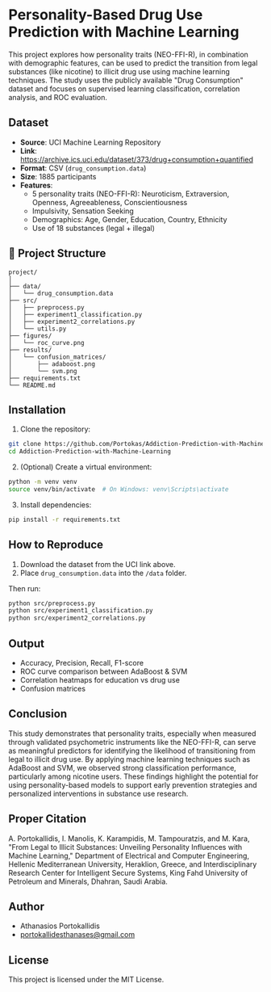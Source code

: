 
# Personality-Based Drug Use Prediction with Machine Learning

This project explores how personality traits (NEO-FFI-R), in combination with demographic features, can be used to predict the transition from legal substances (like nicotine) to illicit drug use using machine learning techniques. The study uses the publicly available "Drug Consumption" dataset and focuses on supervised learning classification, correlation analysis, and ROC evaluation.

## Dataset

- **Source**: UCI Machine Learning Repository  
- **Link**: https://archive.ics.uci.edu/dataset/373/drug+consumption+quantified
- **Format**: CSV (`drug_consumption.data`)
- **Size**: 1885 participants
- **Features**:
  - 5 personality traits (NEO-FFI-R): Neuroticism, Extraversion, Openness, Agreeableness, Conscientiousness  
  - Impulsivity, Sensation Seeking  
  - Demographics: Age, Gender, Education, Country, Ethnicity  
  - Use of 18 substances (legal + illegal)

## 📂 Project Structure

```
project/
│
├── data/
│   └── drug_consumption.data
├── src/
│   ├── preprocess.py
│   ├── experiment1_classification.py
│   ├── experiment2_correlations.py
│   └── utils.py
├── figures/
│   └── roc_curve.png
├── results/
│   └── confusion_matrices/
│       ├── adaboost.png
│       └── svm.png
├── requirements.txt
└── README.md
```

## Installation

1. Clone the repository:

```bash
git clone https://github.com/Portokas/Addiction-Prediction-with-Machine-Learning.git
cd Addiction-Prediction-with-Machine-Learning
```

2. (Optional) Create a virtual environment:

```bash
python -m venv venv
source venv/bin/activate  # On Windows: venv\Scripts\activate
```

3. Install dependencies:

```bash
pip install -r requirements.txt
```

## How to Reproduce

1. Download the dataset from the UCI link above.
2. Place `drug_consumption.data` into the `/data` folder.

Then run:

```bash
python src/preprocess.py
python src/experiment1_classification.py
python src/experiment2_correlations.py
```

## Output

- Accuracy, Precision, Recall, F1-score
- ROC curve comparison between AdaBoost & SVM
- Correlation heatmaps for education vs drug use
- Confusion matrices

## Conclusion

This study demonstrates that personality traits, especially when measured through validated psychometric instruments like the NEO-FFI-R, can serve as meaningful predictors for identifying the likelihood of transitioning from legal to illicit drug use. By applying machine learning techniques such as AdaBoost and SVM, we observed strong classification performance, particularly among nicotine users. These findings highlight the potential for using personality-based models to support early prevention strategies and personalized interventions in substance use research.

## Proper Citation

A. Portokallidis, I. Manolis, K. Karampidis, M. Tampouratzis, and M. Kara, "From Legal to Illicit Substances: Unveiling Personality Influences with Machine Learning," Department of Electrical and Computer Engineering, Hellenic Mediterranean University, Heraklion, Greece, and Interdisciplinary Research Center for Intelligent Secure Systems, King Fahd University of Petroleum and Minerals, Dhahran, Saudi Arabia.

## Author

- Athanasios Portokallidis  
- portokallidesthanases@gmail.com

## License

This project is licensed under the MIT License.
